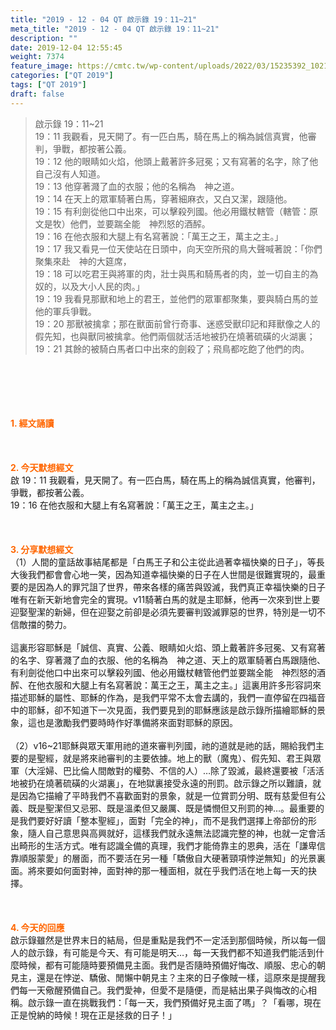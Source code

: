 ```yaml
---
title: "2019 - 12 - 04 QT 啟示錄 19：11~21"
meta_title: "2019 - 12 - 04 QT 啟示錄 19：11~21"
description: ""
date: 2019-12-04 12:55:45
weight: 7374
feature_image: https://cmtc.tw/wp-content/uploads/2022/03/15235392_10211799862337740_180693556567566654_o-1.webp
categories: ["QT 2019"]
tags: ["QT 2019"]
draft: false
---
```


<blockquote>啟示錄 19：11~21<br />
19：11 我觀看，見天開了。有一匹白馬，騎在馬上的稱為誠信真實，他審判，爭戰，都按著公義。<br />
19：12 他的眼睛如火焰，他頭上戴著許多冠冕；又有寫著的名字，除了他自己沒有人知道。<br />
19：13 他穿著濺了血的衣服；他的名稱為　神之道。<br />
19：14 在天上的眾軍騎著白馬，穿著細麻衣，又白又潔，跟隨他。<br />
19：15 有利劍從他口中出來，可以擊殺列國。他必用鐵杖轄管（轄管：原文是牧）他們，並要踹全能　神烈怒的酒醡。<br />
19：16 在他衣服和大腿上有名寫著說：「萬王之王，萬主之主。」<br />
19：17 我又看見一位天使站在日頭中，向天空所飛的鳥大聲喊著說：「你們聚集來赴　神的大筵席，<br />
19：18 可以吃君王與將軍的肉，壯士與馬和騎馬者的肉，並一切自主的為奴的，以及大小人民的肉。」<br />
19：19 我看見那獸和地上的君王，並他們的眾軍都聚集，要與騎白馬的並他的軍兵爭戰。<br />
19：20 那獸被擒拿；那在獸面前曾行奇事、迷惑受獸印記和拜獸像之人的假先知，也與獸同被擒拿。他們兩個就活活地被扔在燒著硫磺的火湖裏；<br />
19：21 其餘的被騎白馬者口中出來的劍殺了；飛鳥都吃飽了他們的肉。</blockquote><br />
&nbsp;<br />
<br />
&nbsp;<br />
<br />
<span style="color: #ff6600;"><strong>1. </strong><strong>經文誦讀</strong></span><br />
<br />
<span style="color: #ff6600;"><strong> </strong></span><br />
<br />
<span style="color: #ff6600;"><strong>2. 今天默想</strong><strong>經文<br />
</strong></span>啟 19：11 我觀看，見天開了。有一匹白馬，騎在馬上的稱為誠信真實，他審判，爭戰，都按著公義。<br />
19：16 在他衣服和大腿上有名寫著說：「萬王之王，萬主之主。」<br />
<br />
&nbsp;<br />
<br />
<span style="color: #ff6600;"><strong>3. 分享默想經文<br />
</strong></span>（1）人間的童話故事結尾都是「白馬王子和公主從此過著幸福快樂的日子」，等長大後我們都會會心地一笑，因為知道幸福快樂的日子在人世間是很難實現的，最重要的是因為人的罪咒詛了世界，帶來各樣的痛苦與毀滅，我們真正幸福快樂的日子唯有在新天新地會完全的實現。v11騎著白馬的就是主耶穌，他再一次來到世上要迎娶聖潔的新婦，但在迎娶之前卻是必須先要審判毀滅罪惡的世界，特別是一切不信敵擋的勢力。<br />
<br />
這裏形容耶穌是「誠信、真實、公義、眼睛如火焰、頭上戴著許多冠冕、又有寫著的名字、穿著濺了血的衣服、他的名稱為　神之道、天上的眾軍騎著白馬跟隨他、有利劍從他口中出來可以擊殺列國、他必用鐵杖轄管他們並要踹全能　神烈怒的酒醡、在他衣服和大腿上有名寫著說：萬王之王，萬主之主。」這裏用許多形容詞來描述耶穌的屬性、耶穌的作為，是我們平常不太會去講的，我們一直停留在四福音中的耶穌，卻不知道下一次見面，我們要見到的耶穌應該是啟示錄所描繪耶穌的景象，這也是激勵我們要時時作好準備將來面對耶穌的原因。<br />
<br />
（2）v16~21耶穌與眾天軍用祂的道來審判列國，祂的道就是祂的話，賜給我們主要的是聖經，就是將來祂審判的主要依據。地上的獸（魔鬼）、假先知、君王與眾軍（大淫婦、巴比倫人間敵對的權勢、不信的人）…除了毀滅，最終還要被「活活地被扔在燒著硫磺的火湖裏」，在地獄裏接受永遠的刑罰。啟示錄之所以難讀，就是因為它描繪了平時我們不喜歡面對的景象，就是一位賞罰分明、既有慈愛但有公義、既是聖潔但又忌邪、既是溫柔但又嚴厲、既是憐憫但又刑罰的神…。最重要的是我們要好好讀「整本聖經」，面對「完全的神」，而不是我們選擇上帝部份的形象，隨人自己意思與高興就好，這樣我們就永遠無法認識完整的神，也就一定會活出畸形的生活方式。唯有認識全備的真理，我們才能倚靠主的恩典，活在「謙卑信靠順服蒙愛」的層面，而不要活在另一種「驕傲自大硬著頸項悖逆無知」的光景裏面。將來要如何面對神，面對神的那一種面相，就在乎我們活在地上每一天的抉擇。<br />
<br />
&nbsp;<br />
<br />
<span style="color: #ff6600;"><strong>4. 今天的回應<br />
</strong></span>啟示錄雖然是世界末日的結局，但是重點是我們不一定活到那個時候，所以每一個人的啟示錄，有可能是今天、有可能是明天…，每一天我們都不知道我們能活到什麼時候，都有可能隨時要預備見主面。我們是否隨時預備好悔改、順服、忠心的朝見主，還是在悖逆、驕傲、閒懶中朝見主？主來的日子像賊一樣，這原來是提醒我們每一天儆醒預備自己。我們愛神，但愛不是隨便，而是結出果子與悔改的心相稱。啟示錄一直在挑戰我們：「每一天，我們預備好見主面了嗎」？「看哪，現在正是悅納的時候！現在正是拯救的日子！」<br />
<br />
&nbsp;
        